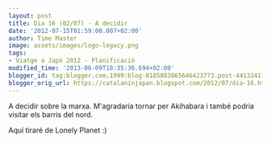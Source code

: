 ```yaml
---
layout: post
title: Dia 16 (02/07) - A decidir
date: '2012-07-15T01:59:00.007+02:00'
author: Time Master
image: assets/images/logo-legacy.png
tags:
- Viatge a Japó 2012 - Planificació
modified_time: '2013-06-09T18:35:36.694+02:00'
blogger_id: tag:blogger.com,1999:blog-8185883865646423773.post-4413241115425806393
blogger_orig_url: https://catalaninjapan.blogspot.com/2012/07/dia-16.html
---
```


A decidir sobre la marxa. M'agradaria tornar per Akihabara i també podria visitar els barris del nord.  

  

Aquí tiraré de Lonely Planet :)